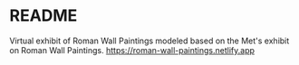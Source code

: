 # README
Virtual exhibit of Roman Wall Paintings modeled based on the Met's exhibit on Roman Wall Paintings.
https://roman-wall-paintings.netlify.app
